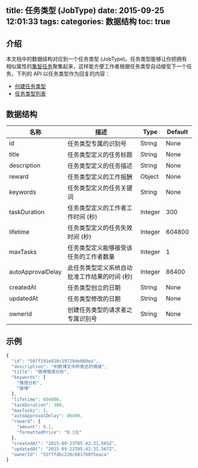 title: 任务类型 (JobType)
date: 2015-09-25 12:01:33
tags:
categories: 数据结构
toc: true
---

## 介绍

本文档中的数据结构对应到一个任务类型 (JobType)。任务类型能够让你把拥有相似属性的[集智任务](/集智任务)聚集起来，这样能方便工作者根据任务类型自动接受下一个任务。下列的 API 以任务类型作为回复的内容：

  * [创建任务类型](/创建任务类型)
  * [任务类型列表](/任务类型列表)

## 数据结构

名称 | 描述 | Type | Default 
--- | --- | --- | --- 
id| 任务类型专属的识别号 | String | None
title| 任务类型定义的任务标题 | String | None
description| 任务类型定义的任务描述 | String | None
reward | 任务类型定义的工作报酬 | Object | None
keywords| 任务类型定义的任务关键词 | String | None
taskDuration | 任务类型定义的工作者工作时间 (秒) | Integer | 300 
lifetime | 任务类型定义的任务失效时间 (秒) | Integer | 604800
maxTasks | 任务类型定义能够接受该任务的工作者数量 | Integer | 1
autoApprovalDelay | 此任务类型定义系统自动批准工作结果的时间 (秒) | Integer | 86400
createdAt| 任务类型创立的日期 | String | None
updatedAt| 任务类型修改的日期 | String | None
ownerId| 创建任务类型的请求者之专属识别号 | String | None

## 示例

```javascript
{
  "id": "507f191e810c19729de860ea",
  "description": "判断博文中所表达的情绪",
  "title": "微博情感分析",
  "keywords": [
    "情感分析",
    "微博"
  ],
  "lifetime": 604800,
  "taskDuration": 300,
  "maxTasks": 3,
  "autoApprovalDelay": 86400,
  "reward": {
    "amount": 0.1,
    "formattedPrice": "0.1元"
  },
  "createdAt": "2015-09-23T05:42:31.565Z",
  "updatedAt": "2015-09-23T05:42:31.567Z",  
  "ownerId": "55fffdbc220c681700f5eaca"
}
```